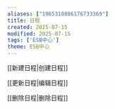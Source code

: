 ```yaml
---
aliases: ["1965310886176733369"]
title: 日程
created: 2025-07-15
modified: 2025-07-15
tags: ['ESB中心']
theme: ESB中心
---
```


[[新建日程|创建日程]]

[[更新日程|编辑日程]]

[[删除日程|删除日程]]